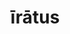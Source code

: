 ---
title: īrātus
meaning: angry
ch: [three, mt, mt1thru4]
pos: totadjective
femstem: īrāt
femend: a
neutstem: īrāt
neutend: um
derivative: irate
---